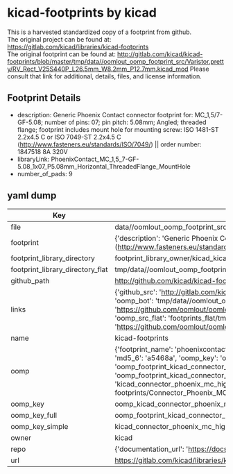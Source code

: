 # kicad-footprints by kicad  
This is a harvested standardized copy of a footprint from github.  
The original project can be found at:  
https://gitlab.com/kicad/libraries/kicad-footprints  
The original footprint can be found at:
http://gitlab.com/kicad/kicad-footprints/blob/master/tmp/data//oomlout_oomp_footprint_src/Varistor.pretty/RV_Rect_V25S440P_L26.5mm_W8.2mm_P12.7mm.kicad_mod
Please consult that link for additional, details, files, and license information.  
## Footprint Details
* description: Generic Phoenix Contact connector footprint for: MC_1,5/7-GF-5.08; number of pins: 07; pin pitch: 5.08mm; Angled; threaded flange; footprint includes mount hole for mounting screw: ISO 1481-ST 2.2x4.5 C or ISO 7049-ST 2.2x4.5 C (http://www.fasteners.eu/standards/ISO/7049/) || order number: 1847518 8A 320V  
* libraryLink: PhoenixContact_MC_1,5_7-GF-5.08_1x07_P5.08mm_Horizontal_ThreadedFlange_MountHole  
* number_of_pads: 9  
## yaml dump  
| Key | Value |  
| --- | --- |  
| file | data//oomlout_oomp_footprint_src/kicad-footprints/Connector_Phoenix_MC_HighVoltage.pretty/PhoenixContact_MC_1,5_7-GF-5.08_1x07_P5.08mm_Horizontal_ThreadedFlange_MountHole.kicad_mod |  
| footprint | {'description': 'Generic Phoenix Contact connector footprint for: MC_1,5/7-GF-5.08; number of pins: 07; pin pitch: 5.08mm; Angled; threaded flange; footprint includes mount hole for mounting screw: ISO 1481-ST 2.2x4.5 C or ISO 7049-ST 2.2x4.5 C (http://www.fasteners.eu/standards/ISO/7049/) || order number: 1847518 8A 320V', 'libraryLink': 'PhoenixContact_MC_1,5_7-GF-5.08_1x07_P5.08mm_Horizontal_ThreadedFlange_MountHole', 'number_of_pads': 9} |  
| footprint_library_directory | footprint_library_owner/kicad_kicad-footprints/ |  
| footprint_library_directory_flat | tmp/data//oomlout_oomp_footprint_src/footprints_flat/kicad_connector_phoenix_mc_highvoltage_phoenixcontact_mc_1,5_7_gf_5_08_1x07_p5_08mm_horizontal_threadedflange_mounthole/working |  
| github_path | http://github.com/kicad/kicad-footprints/blob/master/tmp/data//oomlout_oomp_footprint_src/Connector_Phoenix_MC_HighVoltage.pretty/PhoenixContact_MC_1,5_7-GF-5.08_1x07_P5.08mm_Horizontal_ThreadedFlange_MountHole.kicad_mod |  
| links | {'github_src': 'http://gitlab.com/kicad/kicad-footprints/blob/master/tmp/data//oomlout_oomp_footprint_src/Varistor.pretty/RV_Rect_V25S440P_L26.5mm_W8.2mm_P12.7mm.kicad_mod', 'github_src_repo': 'https://gitlab.com/kicad/libraries/kicad-footprints', 'oomp_bot': 'tmp/data//oomlout_oomp_footprint_src/footprints/kicad_connector_phoenix_mc_highvoltage_phoenixcontact_mc_1,5_7_gf_5_08_1x07_p5_08mm_horizontal_threadedflange_mounthole/working', 'oomp_bot_github': 'https://github.com/oomlout/oomlout_oomp_footprint_bot/tree/main/tmp/data//oomlout_oomp_footprint_src/footprints/kicad_connector_phoenix_mc_highvoltage_phoenixcontact_mc_1,5_7_gf_5_08_1x07_p5_08mm_horizontal_threadedflange_mounthole/working', 'oomp_src_flat': 'footprints_flat/tmp/data//oomlout_oomp_footprint_src/footprints_flat/kicad_connector_phoenix_mc_highvoltage_phoenixcontact_mc_1,5_7_gf_5_08_1x07_p5_08mm_horizontal_threadedflange_mounthole/working', 'oomp_src_flat_github': 'https://github.com/oomlout/oomlout_oomp_footprint_src/tree/main/tmp/data//oomlout_oomp_footprint_src/footprints_flat/kicad_connector_phoenix_mc_highvoltage_phoenixcontact_mc_1,5_7_gf_5_08_1x07_p5_08mm_horizontal_threadedflange_mounthole/working'} |  
| name | kicad-footprints |  
| oomp | {'footprint_name': 'phoenixcontact_mc_1,5_7_gf_5_08_1x07_p5_08mm_horizontal_threadedflange_mounthole', 'library_name': 'connector_phoenix_mc_highvoltage', 'md5': 'a5468a5cbdd9fc88e24d1a20a2f642b2', 'md5_10': 'a5468a5cbd', 'md5_5': 'a5468', 'md5_6': 'a5468a', 'oomp_key': 'oomp_kicad_connector_phoenix_mc_highvoltage_phoenixcontact_mc_1,5_7_gf_5_08_1x07_p5_08mm_horizontal_threadedflange_mounthole', 'oomp_key_extra': 'oomp_footprint_kicad_connector_phoenix_mc_highvoltage_phoenixcontact_mc_1,5_7_gf_5_08_1x07_p5_08mm_horizontal_threadedflange_mounthole', 'oomp_key_full': 'oomp_footprint_kicad_connector_phoenix_mc_highvoltage_phoenixcontact_mc_1,5_7_gf_5_08_1x07_p5_08mm_horizontal_threadedflange_mounthole_a5468a', 'oomp_key_simple': 'kicad_connector_phoenix_mc_highvoltage_phoenixcontact_mc_1,5_7_gf_5_08_1x07_p5_08mm_horizontal_threadedflange_mounthole', 'original_filename': 'data//oomlout_oomp_footprint_src/kicad-footprints/Connector_Phoenix_MC_HighVoltage.pretty/PhoenixContact_MC_1,5_7-GF-5.08_1x07_P5.08mm_Horizontal_ThreadedFlange_MountHole.kicad_mod', 'owner_name': 'kicad'} |  
| oomp_key | oomp_kicad_connector_phoenix_mc_highvoltage_phoenixcontact_mc_1,5_7_gf_5_08_1x07_p5_08mm_horizontal_threadedflange_mounthole |  
| oomp_key_full | oomp_footprint_kicad_connector_phoenix_mc_highvoltage_phoenixcontact_mc_1,5_7_gf_5_08_1x07_p5_08mm_horizontal_threadedflange_mounthole |  
| oomp_key_simple | kicad_connector_phoenix_mc_highvoltage_phoenixcontact_mc_1,5_7_gf_5_08_1x07_p5_08mm_horizontal_threadedflange_mounthole |  
| owner | kicad |  
| repo | {'documentation_url': 'https://docs.github.com/rest/repos/repos#get-a-repository', 'message': 'Not Found'} |  
| url | https://gitlab.com/kicad/libraries/kicad-footprints |  

